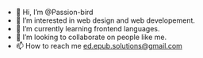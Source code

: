 - 👋 Hi, I’m @Passion-bird
- 👀 I’m interested in web design and web developement.
- 🌱 I’m currently learning frontend languages. 
- 💞️ I’m looking to collaborate on people like me.
- 📫 How to reach me ed.epub.solutions@gmail.com

<!---
i like to do professional creative works. 
--->
